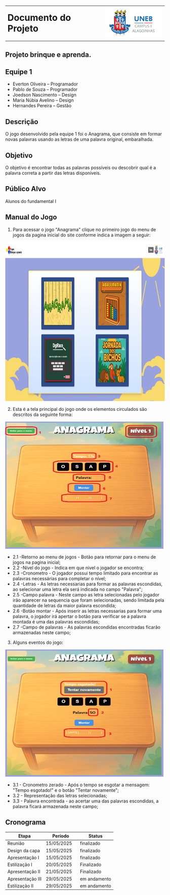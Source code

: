 <table style="width: 100%;">
  <tr>
    <td style="vertical-align: middle; padding-right: 10px;">
      <h1 style="margin: 0;">Documento do Projeto</h1>
    </td>
    <td style="vertical-align: middle; text-align: right;">
      <img src="imgs\UNEB-logo.png" width="200">
    </td>
  </tr>
</table>

## Projeto brinque e aprenda.

## Equipe 1 
- Everton Oliveira – Programador
- Pablo de Souza – Programador
- Joedson Nascimento – Design
- Maria Núbia Avelino – Design
- Hernandes Pereira – Gestão

## Descrição
<p>O jogo desenvolvido pela equipe 1 foi o Anagrama, que consiste em formar novas palavras usando as letras de uma palavra original, embaralhada.</p>


## Objetivo
<p>O objetivo é encontrar todas as palavras possíveis ou descobrir qual é a palavra correta a partir das letras disponíveis.</p>

## Público Alvo
<p>Alunos do fundamental I</p>


## Manual do Jogo

1. Para acessar o jogo "Anagrama" clique no primeiro jogo do menu de jogos da pagina inicial do site conforme indica a imagem a seguir:

<img src="imgs\imgmenu.PNG" width="800" height="500">


2. Esta é a tela principal do jogo onde os elementos circulados são descritos da seguinte forma:

<img src="imgs\imginicial.PNG" width="500" height="400">

- 2.1 -Retorno ao menu de jogos - Botão para retornar para o menu de jogos na pagina inicial;
- 2.2 -Nível do jogo - Indica em que nivel o jogador se encontra;
- 2.3 -Cronometro - O jogador possui tempo limitado para encontrar as palavras necessárias para completar o nível;
- 2.4 -Letras - As letras necessarias para formar as palavras escondidas, ao selecionar uma letra ela será indicada no campo "Palavra";
- 2.5 -Campo palavra - Neste campo as letra selecionadas pelo jogador irão aparecer na sequencia que foram selecionadas, sendo limitada pela quantidade de letras da maior palavra escondida;
- 2.6 -Botão montar - Após inserir as letras necessarias para formar uma palavra, o jogador irá apertar o botão para verificar se a palavra montada é uma das palavras escondidas;
- 2.7 -Campo de palavras - As palavras escondidas encontradas ficarão armazenadas neste campo;

3. Alguns eventos do jogo:

<img src="imgs\imgacoes.PNG" width="500" height="400">


- 3.1 - Cronometro zerado - Após o tempo se esgotar a mensagem: "Tempo esgotado!" e o botão "Tentar novamente";
- 3.2 - Representação das letras selecionadas;
- 3.3 - Palavra encontrada - ao  acertar uma das palavras escondidas, a palavra ficará armazenada neste campo;

## Cronograma

| Etapa                  | Período               | Status       |
|------------------------|-----------------------|------------  |
| Reunião                |  15/05/2025           | finalizado   |
| Design da capa         |  15/05/2025           | finalizado   |
| Apresentação I         |  15/05/2025           | finalizado   |
| Estilização I          |  20/05/2025           | Finalizado   |
| Apresentação II        |  21/05/2025           | Finalizado   |
| Apresentação III       |  29/05/2025           | em andamento |
| Estilização II         |  29/05/2025           | em andamento |
